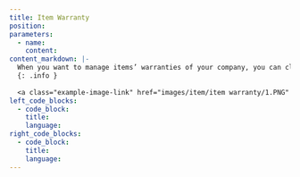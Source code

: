 ```yaml
---
title: Item Warranty
position:
parameters:
  - name:
    content:
content_markdown: |- 
  When you want to manage items’ warranties of your company, you can click this button. Then you can view below interface. (Figure 5.6.0). To add new item warranty you have to go ‘New Transaction’. Then you can get below interface. (Figure 5.6.1) According to it, you can manage item warranties. There ‘Item’ field is autocompleted field. After selecting item and you have to put warranty value for it. And then click ‘Add’ button. 
  {: .info }
  
  <a class="example-image-link" href="images/item/item warranty/1.PNG" data-lightbox="example-1"><img class="example-image" src="images/item/item warranty/1.PNG" alt=""></a> 
left_code_blocks:
  - code_block:
    title:
    language:
right_code_blocks:
  - code_block:
    title:
    language:
---
```

